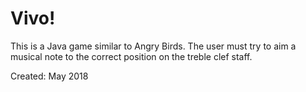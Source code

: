 # Vivo!

This is a Java game similar to Angry Birds. The user must try to aim a musical note to the correct position on the treble clef staff. 

Created: May 2018
